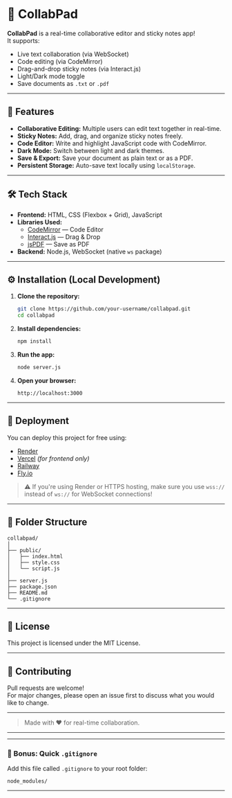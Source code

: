 # 📄 CollabPad

**CollabPad** is a real-time collaborative editor and sticky notes app!  
It supports:
- Live text collaboration (via WebSocket)
- Code editing (via CodeMirror)
- Drag-and-drop sticky notes (via Interact.js)
- Light/Dark mode toggle
- Save documents as `.txt` or `.pdf`

---

## 🚀 Features

- **Collaborative Editing:** Multiple users can edit text together in real-time.
- **Sticky Notes:** Add, drag, and organize sticky notes freely.
- **Code Editor:** Write and highlight JavaScript code with CodeMirror.
- **Dark Mode:** Switch between light and dark themes.
- **Save & Export:** Save your document as plain text or as a PDF.
- **Persistent Storage:** Auto-save text locally using `localStorage`.

---

## 🛠 Tech Stack

- **Frontend:** HTML, CSS (Flexbox + Grid), JavaScript
- **Libraries Used:**
  - [CodeMirror](https://codemirror.net/) — Code Editor
  - [Interact.js](https://interactjs.io/) — Drag & Drop
  - [jsPDF](https://github.com/parallax/jsPDF) — Save as PDF
- **Backend:** Node.js, WebSocket (native `ws` package)

---

## ⚙️ Installation (Local Development)

1. **Clone the repository:**
   ```bash
   git clone https://github.com/your-username/collabpad.git
   cd collabpad
   ```

2. **Install dependencies:**
   ```bash
   npm install
   ```

3. **Run the app:**
   ```bash
   node server.js
   ```

4. **Open your browser:**
   ```
   http://localhost:3000
   ```

---

## 🧹 Deployment

You can deploy this project for free using:

- [Render](https://render.com/)
- [Vercel](https://vercel.com/) *(for frontend only)*
- [Railway](https://railway.app/)
- [Fly.io](https://fly.io/)

> ⚠️ If you're using Render or HTTPS hosting, make sure you use `wss://` instead of `ws://` for WebSocket connections!

---

## 📂 Folder Structure

```
collabpad/
│
├── public/
│   ├── index.html
│   ├── style.css
│   └── script.js
│
├── server.js
├── package.json
├── README.md
└── .gitignore
```

---

## 📜 License

This project is licensed under the MIT License.

---

## 🤝 Contributing

Pull requests are welcome!  
For major changes, please open an issue first to discuss what you would like to change.

---

> Made with ❤️ for real-time collaboration.

---

---

### 🌟 Bonus: Quick `.gitignore`
Add this file called `.gitignore` to your root folder:

```gitignore
node_modules/

```

---

